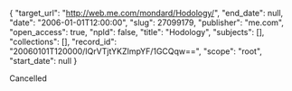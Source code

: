 {
  "target_url": "http://web.me.com/mondard/Hodology/", 
  "end_date": null, 
  "date": "2006-01-01T12:00:00", 
  "slug": 27099179, 
  "publisher": "me.com", 
  "open_access": true, 
  "npld": false, 
  "title": "Hodology", 
  "subjects": [], 
  "collections": [], 
  "record_id": "20060101T120000/IQrVTjtYKZImpYF/1GCQqw==", 
  "scope": "root", 
  "start_date": null
}

Cancelled